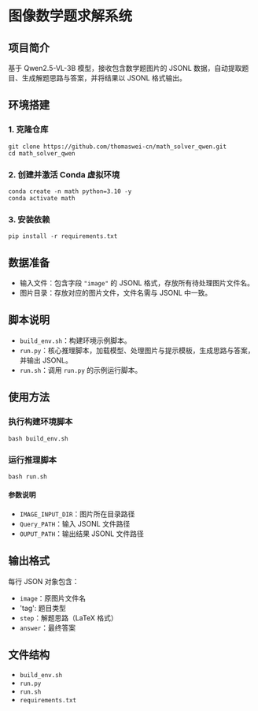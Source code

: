 # 图像数学题求解系统

## 项目简介
基于 Qwen2.5-VL-3B 模型，接收包含数学题图片的 JSONL 数据，自动提取题目、生成解题思路与答案，并将结果以 JSONL 格式输出。

## 环境搭建

### 1. 克隆仓库
```shell
git clone https://github.com/thomaswei-cn/math_solver_qwen.git
cd math_solver_qwen
```

### 2. 创建并激活 Conda 虚拟环境
```shell
conda create -n math python=3.10 -y
conda activate math
```

### 3. 安装依赖
```shell
pip install -r requirements.txt
```

## 数据准备
- 输入文件：包含字段 `"image"` 的 JSONL 格式，存放所有待处理图片文件名。
- 图片目录：存放对应的图片文件，文件名需与 JSONL 中一致。

## 脚本说明

- `build_env.sh`：构建环境示例脚本。
- `run.py`：核心推理脚本，加载模型、处理图片与提示模板，生成思路与答案，并输出 JSONL。
- `run.sh`：调用 `run.py` 的示例运行脚本。

## 使用方法

### 执行构建环境脚本
```shell
bash build_env.sh
```

### 运行推理脚本
```shell
bash run.sh
```

#### 参数说明
- `IMAGE_INPUT_DIR`：图片所在目录路径
- `Query_PATH`：输入 JSONL 文件路径
- `OUPUT_PATH`：输出结果 JSONL 文件路径

## 输出格式
每行 JSON 对象包含：
- `image`：原图片文件名  
- 'tag': 题目类型
- `step`：解题思路（LaTeX 格式）
- `answer`：最终答案  

## 文件结构
- `build_env.sh`  
- `run.py`  
- `run.sh`  
- `requirements.txt`  

